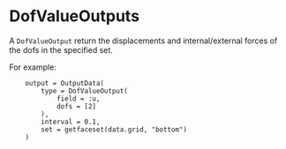 # DofValueOutputs

A `DofValueOutput` return the displacements and internal/external forces of the dofs in the specified set.

For example:

```@julia
    output = OutputData(
        type = DofValueOutput(
            field = :u,
            dofs = [2]
        ),
        interval = 0.1,
        set = getfaceset(data.grid, "bottom")
    )   
```
